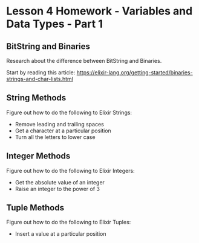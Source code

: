# Lesson 4 Homework - Variables and Data Types - Part 1

## BitString and Binaries
Research about the difference between BitString and Binaries.

Start by reading this article: https://elixir-lang.org/getting-started/binaries-strings-and-char-lists.html 

## String Methods
Figure out how to do the following to Elixir Strings:
- Remove leading and trailing spaces
- Get a character at a particular position
- Turn all the letters to lower case

## Integer Methods
Figure out how to do the following to Elixir Integers:
- Get the absolute value of an integer
- Raise an integer to the power of 3

## Tuple Methods
Figure out how to do the following to Elixir Tuples:
- Insert a value at a particular position